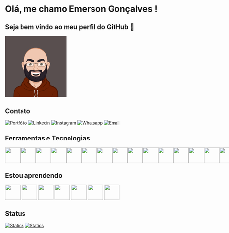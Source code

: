 # Olá, me chamo Emerson Gonçalves ! 
## Seja bem vindo ao meu perfil do GitHub 👋

<img src="./images/AvatarMaker.png" width="200px">

## Contato
[![Portfólio](https://img.shields.io/badge/website-000000?style=for-the-badge&logo=About.me&logoColor=white)]()
[![Linkedin](https://img.shields.io/badge/LinkedIn-0077B5?style=for-the-badge&logo=linkedin&logoColor=white)](https://www.linkedin.com/in/emerson-goncalves-dos-santos/)
[![Instagram](https://img.shields.io/badge/Instagram-E4405F?style=for-the-badge&logo=instagram&logoColor=white)]()
[![Whatsapp](https://img.shields.io/badge/WhatsApp-0a8967?style=for-the-badge&logo=whatsapp&logoColor=white)]()
[![Email](https://img.shields.io/badge/Gmail-D14836?style=for-the-badge&logo=gmail&logoColor=white)]()


## Ferramentas e Tecnologias
<div style="display: flex; justify-content: space-between;">
<img src="https://cdn.jsdelivr.net/gh/devicons/devicon/icons/html5/html5-original.svg"  width="50px" height="50px"/>
<img src="https://cdn.jsdelivr.net/gh/devicons/devicon/icons/css3/css3-original.svg" width="50px" height="50px"/>
<img src="https://cdn.jsdelivr.net/gh/devicons/devicon/icons/javascript/javascript-original.svg" width="50px" height="50px"/>
<img src="https://cdn.jsdelivr.net/gh/devicons/devicon/icons/typescript/typescript-original.svg" width="50px" height="50px"/>
<img src="https://cdn.jsdelivr.net/gh/devicons/devicon/icons/git/git-original.svg" width="50px" height="50px"/>
<img src="https://cdn.jsdelivr.net/gh/devicons/devicon/icons/github/github-original-wordmark.svg" width="50px" height="50px"/>
<img src="https://cdn.jsdelivr.net/gh/devicons/devicon/icons/react/react-original.svg" width="50px" height="50px"/>
<img src="https://cdn.jsdelivr.net/gh/devicons/devicon/icons/nodejs/nodejs-original.svg" width="50px" height="50px"/>
<img src="https://cdn.jsdelivr.net/gh/devicons/devicon/icons/postgresql/postgresql-original.svg" width="50px" height="50px"/>
<img src="https://cdn.jsdelivr.net/gh/devicons/devicon/icons/mysql/mysql-original.svg" width="50px" height="50px"/>
<img src="https://cdn.jsdelivr.net/gh/devicons/devicon/icons/express/express-original.svg" width="50px" height="50px"/>
<img src="https://cdn.jsdelivr.net/gh/devicons/devicon/icons/sqlite/sqlite-original.svg" width="50px" height="50px"/>
<img src="https://cdn.jsdelivr.net/gh/devicons/devicon/icons/python/python-original.svg" width="50px" height="50px"/>
<img src="https://cdn.jsdelivr.net/gh/devicons/devicon/icons/django/django-plain.svg" width="50px" height="50px"/>
<img src="https://cdn.jsdelivr.net/gh/devicons/devicon/icons/npm/npm-original-wordmark.svg" width="50px" height="50px"/>
<img src="https://cdn.jsdelivr.net/gh/devicons/devicon/icons/yarn/yarn-original.svg" width="50px" height="50px"/>
<img src="https://cdn.jsdelivr.net/gh/devicons/devicon/icons/ubuntu/ubuntu-plain.svg" width="50px" height="50px"/>
</div>

## Estou aprendendo

<img src="https://cdn.jsdelivr.net/gh/devicons/devicon/icons/bootstrap/bootstrap-original.svg" width="50px" height="50px"/>
<img src="https://cdn.jsdelivr.net/gh/devicons/devicon/icons/docker/docker-original.svg" width="50px" height="50px"/>
<img src="https://cdn.jsdelivr.net/gh/devicons/devicon/icons/graphql/graphql-plain.svg" width="50px" height="50px"/>
<img src="https://cdn.jsdelivr.net/gh/devicons/devicon/icons/jest/jest-plain.svg" width="50px" height="50px"/>
<img src="https://cdn.jsdelivr.net/gh/devicons/devicon/icons/mongodb/mongodb-original.svg" width="50px" height="50px"/>
<img src="https://cdn.jsdelivr.net/gh/devicons/devicon/icons/nextjs/nextjs-original.svg" width="50px" height="50px"/>
<img src="https://cdn.jsdelivr.net/gh/devicons/devicon/icons/sass/sass-original.svg" width="50px" height="50px"/>



## Status
[![Statics](https://github-readme-stats.vercel.app/api?username=emergs&theme=blue-green)]()
[![Statics](https://github-readme-stats.vercel.app/api/top-langs/?username=emergs&theme=blue-green)]()



<!--
**emergs/emergs** is a ✨ _special_ ✨ repository because its `README.md` (this file) appears on your GitHub profile.

Here are some ideas to get you started:

- 🔭 I’m currently working on ...
- 🌱 I’m currently learning ...
- 👯 I’m looking to collaborate on ...
- 🤔 I’m looking for help with ...
- 💬 Ask me about ...
- 📫 How to reach me: ...
- 😄 Pronouns: ...
- ⚡ Fun fact: ...
-->
